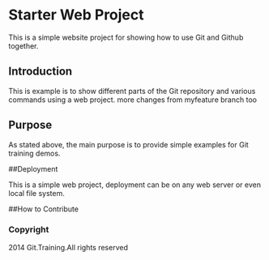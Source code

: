 # Starter Web Project

This is a simple website project for showing how to use Git and Github together.

## Introduction

This is example is to show different parts of the Git repository and various commands using a web project. 
more changes from myfeature branch too

## Purpose

As stated above, the main purpose is to provide simple examples for Git training demos. 

##Deployment 

This is a simple web project, deployment can be on any web server or even local file system. 

##How to Contribute

### Copyright

2014 Git.Training.All rights reserved